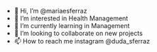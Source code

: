 - 👋 Hi, I’m @mariaesferraz
- 👀 I’m interested in Health Management
- 🌱 I’m currently learning in Management
- 💞️ I’m looking to collaborate on new projects
- 📫 How to reach me instagram @duda_sferraz

<!---
mariaesferraz/mariaesferraz is a ✨ special ✨ repository because its `README.md` (this file) appears on your GitHub profile.
You can click the Preview link to take a look at your changes.
--->
